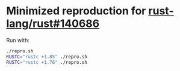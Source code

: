 # Minimized reproduction for [rust-lang/rust#140686](https://github.com/rust-lang/rust/issues/140686)

Run with:
```sh
./repro.sh
RUSTC="rustc +1.85" ./repro.sh
RUSTC="rustc +1.76" ./repro.sh
```
